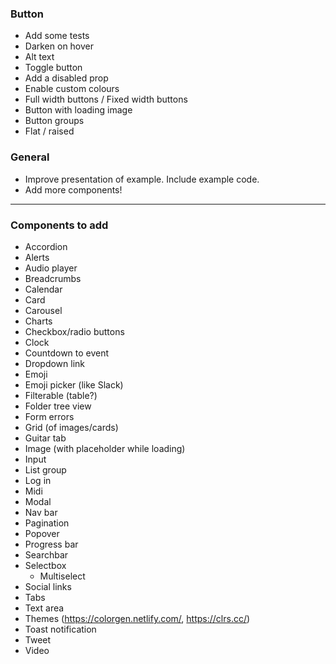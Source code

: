### Button
- Add some tests
- Darken on hover
- Alt text
- Toggle button
- Add a disabled prop
- Enable custom colours
- Full width buttons / Fixed width buttons
- Button with loading image
- Button groups
- Flat / raised

### General
- Improve presentation of example. Include example code.
- Add more components!

--------------------------------------
### Components to add
- Accordion
- Alerts
- Audio player
- Breadcrumbs
- Calendar
- Card
- Carousel
- Charts
- Checkbox/radio buttons
- Clock
- Countdown to event
- Dropdown link
- Emoji
- Emoji picker (like Slack)
- Filterable (table?)
- Folder tree view
- Form errors
- Grid (of images/cards)
- Guitar tab
- Image (with placeholder while loading)
- Input
- List group
- Log in
- Midi
- Modal
- Nav bar
- Pagination
- Popover
- Progress bar
- Searchbar
- Selectbox
  - Multiselect
- Social links
- Tabs
- Text area
- Themes (https://colorgen.netlify.com/, https://clrs.cc/)
- Toast notification
- Tweet
- Video

